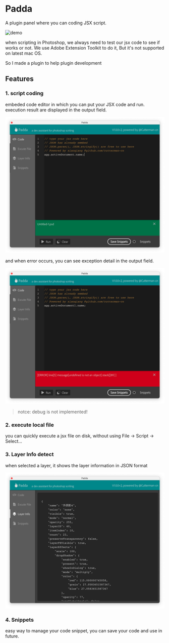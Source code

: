# Padda

A plugin panel where you can coding JSX script.

![demo](./res/demo.gif)

when scripting in Photoshop, we always need to test our jsx code to see if works or not. We use Adobe Extension Toolkit to do it, But it's not supported on latest mac OS. 

So I made a plugin to help plugin development


## Features

### 1. script coding

embeded code editor in which you can put your JSX code and run. execution result are displayed in the output field.

![success output](./res/Snip20210909_1.png)

and when error occurs, you can see exception detail in the output field.

![success output](./res/Snip20210909_2.png)


> notce: debug is not implemented!

### 2. execute local file

you can quickly execute a jsx file on disk, without using File -> Script -> Select...

### 3. Layer Info detect

when selected a layer, it shows the layer information in JSON format

![success output](./res/Snip20210909_3.png)


### 4. Snippets

easy way to manage your code snippet, you can save your code and use in future.

